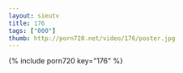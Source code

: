 ```yaml
--- 
layout: sieutv
title: 176
tags: ["000"]
thumb: http://porn720.net/video/176/poster.jpg
---
```

{% include porn720 key="176" %} 
